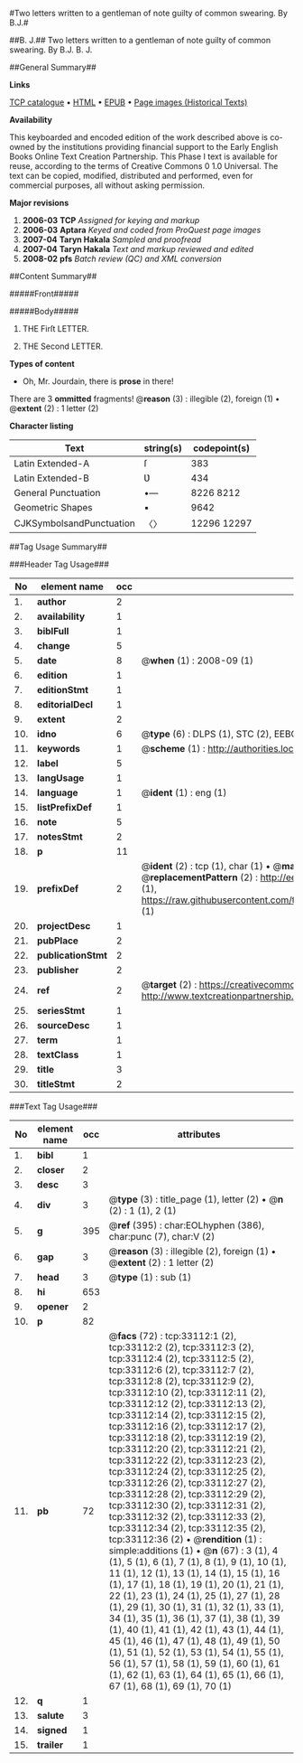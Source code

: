 #Two letters written to a gentleman of note guilty of common swearing. By B.J.#

##B. J.##
Two letters written to a gentleman of note guilty of common swearing. By B.J.
B. J.

##General Summary##

**Links**

[TCP catalogue](http://www.ota.ox.ac.uk/tcp/)  • 
[HTML](http://tei.it.ox.ac.uk/tcp/Texts-HTML/free/A46/A46774.html)  • 
[EPUB](http://tei.it.ox.ac.uk/tcp/Texts-EPUB/free/A46/A46774.epub) • 
[Page images (Historical Texts)](https://data.historicaltexts.jisc.ac.uk/view?pubId=eebo-99828681e&pageId=eebo-99828681e-33112-1)

**Availability**

This keyboarded and encoded edition of the
	       work described above is co-owned by the institutions
	       providing financial support to the Early English Books
	       Online Text Creation Partnership. This Phase I text is
	       available for reuse, according to the terms of Creative
	       Commons 0 1.0 Universal. The text can be copied,
	       modified, distributed and performed, even for
	       commercial purposes, all without asking permission.

**Major revisions**

1. __2006-03__ __TCP__ *Assigned for keying and markup*
1. __2006-03__ __Aptara__ *Keyed and coded from ProQuest page images*
1. __2007-04__ __Taryn Hakala__ *Sampled and proofread*
1. __2007-04__ __Taryn Hakala__ *Text and markup reviewed and edited*
1. __2008-02__ __pfs__ *Batch review (QC) and XML conversion*

##Content Summary##

#####Front#####

#####Body#####

1. THE
Firſt LETTER.

1. THE
Second LETTER.

**Types of content**

  * Oh, Mr. Jourdain, there is **prose** in there!

There are 3 **ommitted** fragments! 
 @__reason__ (3) : illegible (2), foreign (1)  •  @__extent__ (2) : 1 letter (2)

**Character listing**


|Text|string(s)|codepoint(s)|
|---|---|---|
|Latin Extended-A|ſ|383|
|Latin Extended-B|Ʋ|434|
|General Punctuation|•—|8226 8212|
|Geometric Shapes|▪|9642|
|CJKSymbolsandPunctuation|〈〉|12296 12297|

##Tag Usage Summary##

###Header Tag Usage###

|No|element name|occ|attributes|
|---|---|---|---|
|1.|__author__|2||
|2.|__availability__|1||
|3.|__biblFull__|1||
|4.|__change__|5||
|5.|__date__|8| @__when__ (1) : 2008-09 (1)|
|6.|__edition__|1||
|7.|__editionStmt__|1||
|8.|__editorialDecl__|1||
|9.|__extent__|2||
|10.|__idno__|6| @__type__ (6) : DLPS (1), STC (2), EEBO-CITATION (1), PROQUEST (1), VID (1)|
|11.|__keywords__|1| @__scheme__ (1) : http://authorities.loc.gov/ (1)|
|12.|__label__|5||
|13.|__langUsage__|1||
|14.|__language__|1| @__ident__ (1) : eng (1)|
|15.|__listPrefixDef__|1||
|16.|__note__|5||
|17.|__notesStmt__|2||
|18.|__p__|11||
|19.|__prefixDef__|2| @__ident__ (2) : tcp (1), char (1)  •  @__matchPattern__ (2) : ([0-9\-]+):([0-9IVX]+) (1), (.+) (1)  •  @__replacementPattern__ (2) : http://eebo.chadwyck.com/downloadtiff?vid=$1&page=$2 (1), https://raw.githubusercontent.com/textcreationpartnership/Texts/master/tcpchars.xml#$1 (1)|
|20.|__projectDesc__|1||
|21.|__pubPlace__|2||
|22.|__publicationStmt__|2||
|23.|__publisher__|2||
|24.|__ref__|2| @__target__ (2) : https://creativecommons.org/publicdomain/zero/1.0/ (1), http://www.textcreationpartnership.org/docs/. (1)|
|25.|__seriesStmt__|1||
|26.|__sourceDesc__|1||
|27.|__term__|1||
|28.|__textClass__|1||
|29.|__title__|3||
|30.|__titleStmt__|2||


###Text Tag Usage###

|No|element name|occ|attributes|
|---|---|---|---|
|1.|__bibl__|1||
|2.|__closer__|2||
|3.|__desc__|3||
|4.|__div__|3| @__type__ (3) : title_page (1), letter (2)  •  @__n__ (2) : 1 (1), 2 (1)|
|5.|__g__|395| @__ref__ (395) : char:EOLhyphen (386), char:punc (7), char:V (2)|
|6.|__gap__|3| @__reason__ (3) : illegible (2), foreign (1)  •  @__extent__ (2) : 1 letter (2)|
|7.|__head__|3| @__type__ (1) : sub (1)|
|8.|__hi__|653||
|9.|__opener__|2||
|10.|__p__|82||
|11.|__pb__|72| @__facs__ (72) : tcp:33112:1 (2), tcp:33112:2 (2), tcp:33112:3 (2), tcp:33112:4 (2), tcp:33112:5 (2), tcp:33112:6 (2), tcp:33112:7 (2), tcp:33112:8 (2), tcp:33112:9 (2), tcp:33112:10 (2), tcp:33112:11 (2), tcp:33112:12 (2), tcp:33112:13 (2), tcp:33112:14 (2), tcp:33112:15 (2), tcp:33112:16 (2), tcp:33112:17 (2), tcp:33112:18 (2), tcp:33112:19 (2), tcp:33112:20 (2), tcp:33112:21 (2), tcp:33112:22 (2), tcp:33112:23 (2), tcp:33112:24 (2), tcp:33112:25 (2), tcp:33112:26 (2), tcp:33112:27 (2), tcp:33112:28 (2), tcp:33112:29 (2), tcp:33112:30 (2), tcp:33112:31 (2), tcp:33112:32 (2), tcp:33112:33 (2), tcp:33112:34 (2), tcp:33112:35 (2), tcp:33112:36 (2)  •  @__rendition__ (1) : simple:additions (1)  •  @__n__ (67) : 3 (1), 4 (1), 5 (1), 6 (1), 7 (1), 8 (1), 9 (1), 10 (1), 11 (1), 12 (1), 13 (1), 14 (1), 15 (1), 16 (1), 17 (1), 18 (1), 19 (1), 20 (1), 21 (1), 22 (1), 23 (1), 24 (1), 25 (1), 27 (1), 28 (1), 29 (1), 30 (1), 31 (1), 32 (1), 33 (1), 34 (1), 35 (1), 36 (1), 37 (1), 38 (1), 39 (1), 40 (1), 41 (1), 42 (1), 43 (1), 44 (1), 45 (1), 46 (1), 47 (1), 48 (1), 49 (1), 50 (1), 51 (1), 52 (1), 53 (1), 54 (1), 55 (1), 56 (1), 57 (1), 58 (1), 59 (1), 60 (1), 61 (1), 62 (1), 63 (1), 64 (1), 65 (1), 66 (1), 67 (1), 68 (1), 69 (1), 70 (1)|
|12.|__q__|1||
|13.|__salute__|3||
|14.|__signed__|1||
|15.|__trailer__|1||
